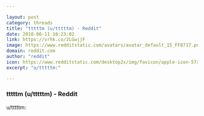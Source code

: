 ```yaml
---

layout: post
category: threads
title: "tttttm (u/tttttm) - Reddit"
date: 2018-06-11 16:23:02
link: https://vrhk.co/2LGwjjF
image: https://www.redditstatic.com/avatars/avatar_default_15_FF8717.png
domain: reddit.com
author: "reddit"
icon: https://www.redditstatic.com/desktop2x/img/favicon/apple-icon-57x57.png
excerpt: "u/tttttm:"

---
```


### tttttm (u/tttttm) - Reddit

u/tttttm:
